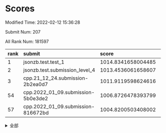 # Scores

Modified Time: 2022-02-12 15:36:28

Submit Num: 207

All Rank Num: 181597

| rank |               submit               |       score        |       sigma        | pk_num |
| :--- | :--------------------------------- | :----------------- | :----------------- | :----- |
| 1    | jsonzb.test.test_1                 | 1014.8341658004485 | 0.8387608354872503 | 3506   |
| 2    | jsonzb.test.submission_level_4     | 1013.4536061658607 | 0.7964689842736263 | 3509   |
| 3    | cpp.21_12_24.submission-2b2ea0d7   | 1011.9119598624616 | 0.7778768607725274 | 3507   |
| 54   | cpp.2022_01_09.submission-5b0e3de2 | 1006.8726478393799 | 0.7211689742701926 | 3510   |
| 57   | cpp.2022_01_09.submission-816672bd | 1004.8200503408002 | 0.7190457441355236 | 3508   |


<details>
<summary>全部</summary>

| rank |                 submit                 |       score        |       sigma        | pk_num |
| :--- | :------------------------------------- | :----------------- | :----------------- | :----- |
| 1    | jsonzb.test.test_1                     | 1014.8341658004485 | 0.8387608354872503 | 3506   |
| 2    | jsonzb.test.submission_level_4         | 1013.4536061658607 | 0.7964689842736263 | 3509   |
| 3    | cpp.21_12_24.submission-2b2ea0d7       | 1011.9119598624616 | 0.7778768607725274 | 3507   |
| 4    | gobigger.level_3.submission_level_3_46 | 1011.6967460938024 | 0.7723773054539941 | 3510   |
| 5    | gobigger.level_3.submission_level_3_7  | 1011.6728854870277 | 0.7869870383253734 | 3510   |
| 6    | gobigger.level_3.submission_level_3_26 | 1011.11762011338   | 0.7709841753628995 | 3505   |
| 7    | gobigger.level_3.submission_level_3_13 | 1011.0238067703951 | 0.759035685840209  | 3504   |
| 8    | gobigger.level_3.submission_level_3_10 | 1010.9809928902488 | 0.7634026699908008 | 3510   |
| 9    | gobigger.level_3.submission_level_3_38 | 1010.8756384244143 | 0.7578985519469039 | 3510   |
| 10   | gobigger.level_3.submission_level_3_40 | 1010.7826221317133 | 0.7624125779396188 | 3508   |
| 11   | gobigger.level_3.submission_level_3_32 | 1010.6740015620204 | 0.7763597802003473 | 3512   |
| 12   | gobigger.level_3.submission_level_3_16 | 1010.6530523780137 | 0.7557553438980389 | 3506   |
| 13   | gobigger.level_3.submission_level_3_11 | 1010.6100830094384 | 0.7752296659833938 | 3514   |
| 14   | gobigger.level_3.submission_level_3_21 | 1010.516182717569  | 0.748731986566616  | 3506   |
| 15   | gobigger.level_3.submission_level_3_2  | 1010.4191393125719 | 0.7680489287788598 | 3509   |
| 16   | gobigger.level_3.submission_level_3_1  | 1010.4014305981754 | 0.7633792333032253 | 3511   |
| 17   | gobigger.level_3.submission_level_3_49 | 1010.3950280913607 | 0.7785827865394658 | 3505   |
| 18   | gobigger.level_3.submission_level_3_27 | 1010.3830969453887 | 0.7629589008307907 | 3512   |
| 19   | gobigger.level_3.submission_level_3_3  | 1010.364821429755  | 0.7471842453182206 | 3508   |
| 20   | gobigger.level_3.submission_level_3_34 | 1010.3559549475705 | 0.7727181475697223 | 3506   |
| 21   | gobigger.level_3.submission_level_3_20 | 1010.3505117341825 | 0.7754570996721818 | 3508   |
| 22   | gobigger.level_3.submission_level_3_5  | 1010.347826814637  | 0.7682983006561949 | 3505   |
| 23   | gobigger.level_3.submission_level_3_28 | 1010.29263182547   | 0.7498451149942742 | 3511   |
| 24   | gobigger.level_3.submission_level_3_35 | 1010.2489630441788 | 0.8024464675730499 | 3515   |
| 25   | gobigger.level_3.submission_level_3_42 | 1010.1819293989649 | 0.7648804106165639 | 3511   |
| 26   | gobigger.level_3.submission_level_3_37 | 1010.1733160103473 | 0.7571791337421501 | 3515   |
| 27   | gobigger.level_3.submission_level_3_41 | 1010.1305876205877 | 0.7597714298232613 | 3513   |
| 28   | gobigger.level_3.submission_level_3_29 | 1010.0435711845838 | 0.7449743961022657 | 3508   |
| 29   | gobigger.level_3.submission_level_3_36 | 1009.9719830300363 | 0.7687190402888479 | 3512   |
| 30   | gobigger.level_3.submission_level_3_19 | 1009.9241722722513 | 0.7459648668359636 | 3513   |
| 31   | gobigger.level_3.submission_level_3_18 | 1009.9240695525571 | 0.7533734011047963 | 3509   |
| 32   | gobigger.level_3.submission_level_3_31 | 1009.6539925405565 | 0.7586978091969867 | 3510   |
| 33   | gobigger.level_3.submission_level_3_9  | 1009.6319031933416 | 0.771492204669378  | 3513   |
| 34   | gobigger.level_3.submission_level_3_30 | 1009.6126443534337 | 0.7697033292907736 | 3505   |
| 35   | gobigger.level_3.submission_level_3_15 | 1009.5620890311714 | 0.7275220086029173 | 3508   |
| 36   | gobigger.level_3.submission_level_3_48 | 1009.5402618135802 | 0.7253933427722032 | 3511   |
| 37   | gobigger.level_3.submission_level_3_45 | 1009.4107573543772 | 0.7385366595151107 | 3505   |
| 38   | gobigger.level_3.submission_level_3_14 | 1009.4012765378305 | 0.7440122005733698 | 3512   |
| 39   | gobigger.level_3.submission_level_3_39 | 1009.3266668321668 | 0.766359068967762  | 3512   |
| 40   | gobigger.level_3.submission_level_3_0  | 1009.1900567923403 | 0.7530650263128483 | 3516   |
| 41   | gobigger.level_3.submission_level_3_22 | 1009.1396677662485 | 0.7483048468748665 | 3509   |
| 42   | gobigger.level_3.submission_level_3_44 | 1009.1267513432629 | 0.7435514734737133 | 3510   |
| 43   | gobigger.level_3.submission_level_3_33 | 1009.0583475281173 | 0.7341215552976612 | 3509   |
| 44   | gobigger.level_3.submission_level_3_23 | 1009.0098715545357 | 0.757547329361562  | 3507   |
| 45   | gobigger.level_3.submission_level_3_17 | 1008.982698515681  | 0.7473753890144806 | 3504   |
| 46   | gobigger.level_3.submission_level_3_8  | 1008.9056653559845 | 0.7414438704935727 | 3505   |
| 47   | gobigger.level_3.submission_level_3_43 | 1008.8062659404005 | 0.7407016817220324 | 3506   |
| 48   | gobigger.level_3.submission_level_3_6  | 1008.747625437157  | 0.7365966904997113 | 3505   |
| 49   | gobigger.level_3.submission_level_3_4  | 1008.697323614475  | 0.7353989751313242 | 3507   |
| 50   | gobigger.level_3.submission_level_3_24 | 1008.660942144813  | 0.7479962308276223 | 3511   |
| 51   | gobigger.level_3.submission_level_3_12 | 1008.4885782272044 | 0.7462377890181444 | 3508   |
| 52   | gobigger.level_3.submission_level_3_47 | 1008.4160581869177 | 0.7519934438798639 | 3503   |
| 53   | gobigger.level_3.submission_level_3_25 | 1008.385198375999  | 0.738248102810356  | 3511   |
| 54   | cpp.2022_01_09.submission-5b0e3de2     | 1006.8726478393799 | 0.7211689742701926 | 3510   |
| 55   | gobigger.level_1.submission_level_1_6  | 1005.2914711826576 | 0.7228471728885153 | 3510   |
| 56   | gobigger.level_1.submission_level_1_3  | 1005.1865238266146 | 0.7190002674836333 | 3505   |
| 57   | cpp.2022_01_09.submission-816672bd     | 1004.8200503408002 | 0.7190457441355236 | 3508   |
| 58   | gobigger.level_1.submission_level_1_45 | 1004.3848164449495 | 0.7233207423554964 | 3505   |
| 59   | gobigger.level_1.submission_level_1_25 | 1004.3145522704979 | 0.7064945395240105 | 3512   |
| 60   | gobigger.level_1.submission_level_1_44 | 1004.2880801907609 | 0.727005254299857  | 3510   |
| 61   | gobigger.level_1.submission_level_1_16 | 1004.1041498990879 | 0.7326696161015079 | 3511   |
| 62   | gobigger.level_1.submission_level_1_43 | 1004.0705839090527 | 0.7175885144301718 | 3507   |
| 63   | gobigger.level_1.submission_level_1_36 | 1003.9963346214244 | 0.7126943189975454 | 3512   |
| 64   | gobigger.level_1.submission_level_1_30 | 1003.9309047732255 | 0.7279841705816623 | 3513   |
| 65   | gobigger.level_1.submission_level_1_34 | 1003.8588889200016 | 0.7078914463813145 | 3511   |
| 66   | gobigger.level_1.submission_level_1_27 | 1003.8056963569094 | 0.7119791108687737 | 3513   |
| 67   | gobigger.level_1.submission_level_1_42 | 1003.7818792314314 | 0.7179008063542491 | 3509   |
| 68   | gobigger.level_1.submission_level_1_19 | 1003.77365484744   | 0.706704015180547  | 3505   |
| 69   | gobigger.level_1.submission_level_1_18 | 1003.7638565622478 | 0.7052285096034616 | 3511   |
| 70   | gobigger.level_1.submission_level_1_23 | 1003.7542791393386 | 0.7168457504875761 | 3507   |
| 71   | gobigger.level_1.submission_level_1_47 | 1003.6158529383816 | 0.7343469843655723 | 3507   |
| 72   | gobigger.level_1.submission_level_1_29 | 1003.6025038371845 | 0.7085676297791886 | 3504   |
| 73   | gobigger.level_1.submission_level_1_49 | 1003.578147460751  | 0.7119770715301558 | 3509   |
| 74   | gobigger.level_1.submission_level_1_9  | 1003.5684889534278 | 0.7128235881529456 | 3513   |
| 75   | gobigger.level_1.submission_level_1_5  | 1003.4887076345707 | 0.7291776769576734 | 3515   |
| 76   | gobigger.level_1.submission_level_1_28 | 1003.4791893794851 | 0.7210144150045216 | 3514   |
| 77   | gobigger.level_1.submission_level_1_26 | 1003.3462022856843 | 0.7142997527663574 | 3510   |
| 78   | gobigger.level_1.submission_level_1_15 | 1003.3407065625903 | 0.7165001397161691 | 3511   |
| 79   | gobigger.level_1.submission_level_1_39 | 1003.3386579029627 | 0.7151328906752051 | 3499   |
| 80   | gobigger.level_1.submission_level_1_37 | 1003.300410215619  | 0.7222961776967196 | 3501   |
| 81   | gobigger.level_1.submission_level_1_8  | 1003.2894389076996 | 0.7018849665964676 | 3508   |
| 82   | gobigger.level_1.submission_level_1_40 | 1003.2605334743467 | 0.7274452863572751 | 3507   |
| 83   | gobigger.level_1.submission_level_1_11 | 1003.2105444261945 | 0.7229249146532675 | 3511   |
| 84   | gobigger.level_1.submission_level_1_22 | 1003.1740751020409 | 0.720668628766118  | 3500   |
| 85   | gobigger.level_1.submission_level_1_31 | 1003.1459320691392 | 0.7029404225951125 | 3509   |
| 86   | gobigger.level_1.submission_level_1_20 | 1003.1330248640961 | 0.7194203589130435 | 3507   |
| 87   | gobigger.level_1.submission_level_1_2  | 1003.1296608562365 | 0.708693297008784  | 3510   |
| 88   | gobigger.level_1.submission_level_1_41 | 1003.0955118884949 | 0.7261973558112047 | 3510   |
| 89   | gobigger.level_1.submission_level_1_24 | 1003.0352613285314 | 0.7181965536646884 | 3510   |
| 90   | gobigger.level_1.submission_level_1_0  | 1003.019223849468  | 0.7199054751091799 | 3510   |
| 91   | gobigger.level_1.submission_level_1_21 | 1002.9924821077709 | 0.7195639266420853 | 3516   |
| 92   | gobigger.level_1.submission_level_1_48 | 1002.9568866713768 | 0.7135049592604112 | 3508   |
| 93   | gobigger.level_1.submission_level_1_33 | 1002.8256843970232 | 0.7136142998221333 | 3507   |
| 94   | gobigger.level_1.submission_level_1_38 | 1002.786642494173  | 0.7254543224981668 | 3507   |
| 95   | gobigger.level_1.submission_level_1_4  | 1002.7338500197314 | 0.7139694065686192 | 3510   |
| 96   | gobigger.level_1.submission_level_1_10 | 1002.7222543595088 | 0.71429841315356   | 3516   |
| 97   | gobigger.level_1.submission_level_1_32 | 1002.6771608771843 | 0.7377553855549694 | 3506   |
| 98   | gobigger.level_1.submission_level_1_1  | 1002.5533049418657 | 0.7002196840424568 | 3510   |
| 99   | gobigger.level_1.submission_level_1_13 | 1002.5472438564144 | 0.7050898627844117 | 3514   |
| 100  | gobigger.level_1.submission_level_1_14 | 1002.1919373676008 | 0.713950032196077  | 3508   |
| 101  | gobigger.level_1.submission_level_1_7  | 1002.1235208069912 | 0.7077153979267692 | 3513   |
| 102  | gobigger.level_1.submission_level_1_35 | 1002.0709624659336 | 0.7222178127346766 | 3509   |
| 103  | gobigger.level_1.submission_level_1_12 | 1001.9246061999387 | 0.7172923004571385 | 3512   |
| 104  | gobigger.level_1.submission_level_1_46 | 1001.8005208317302 | 0.7090127337188854 | 3515   |
| 105  | gobigger.level_1.submission_level_1_17 | 1001.4005313851314 | 0.7064071166674343 | 3507   |
| 106  | gobigger.random.submission_random_0    | 997.4119616618314  | 0.7098629834010434 | 3504   |
| 107  | gobigger.random.submission_random_13   | 997.3295402922588  | 0.7022677464017728 | 3510   |
| 108  | gobigger.random.submission_random_7    | 997.2945021428584  | 0.7138718044946045 | 3511   |
| 109  | gobigger.random.submission_random_2    | 997.2141141473724  | 0.712994571424767  | 3507   |
| 110  | gobigger.random.submission_random_39   | 997.0816131062419  | 0.7091588736576389 | 3507   |
| 111  | gobigger.random.submission_random_40   | 996.7491963915825  | 0.7040540673138832 | 3513   |
| 112  | gobigger.random.submission_random_12   | 996.716598706293   | 0.706837224290634  | 3508   |
| 113  | gobigger.random.submission_random_28   | 996.6574104572369  | 0.7023675005432054 | 3512   |
| 114  | gobigger.random.submission_random_21   | 996.5959817333487  | 0.7294511891583553 | 3510   |
| 115  | gobigger.random.submission_random_38   | 996.4854675688607  | 0.7037134802134655 | 3510   |
| 116  | gobigger.random.submission_random_46   | 996.4230276769623  | 0.7087119065647222 | 3515   |
| 117  | gobigger.random.submission_random_6    | 996.2481457175763  | 0.7040692829429381 | 3513   |
| 118  | gobigger.random.submission_random_41   | 996.2406607770704  | 0.7158040873520787 | 3511   |
| 119  | gobigger.random.submission_random_44   | 996.2389638729596  | 0.7334169426949638 | 3503   |
| 120  | gobigger.random.submission_random_43   | 996.2018069492154  | 0.7088581169846446 | 3510   |
| 121  | gobigger.random.submission_random_35   | 996.1351511596486  | 0.7204614021871942 | 3510   |
| 122  | gobigger.random.submission_random_37   | 996.1220917169715  | 0.6972630231100342 | 3510   |
| 123  | gobigger.random.submission_random_3    | 996.1055029189342  | 0.7062619729748102 | 3512   |
| 124  | gobigger.random.submission_random_36   | 996.0812756181994  | 0.7191298243145055 | 3509   |
| 125  | gobigger.random.submission_random_16   | 996.0583030784949  | 0.7057898166581908 | 3506   |
| 126  | gobigger.random.submission_random_5    | 996.0202431645286  | 0.7194219231782755 | 3508   |
| 127  | gobigger.random.submission_random_26   | 996.0120989624403  | 0.7074290005092472 | 3508   |
| 128  | gobigger.random.submission_random_8    | 995.9951239265913  | 0.7329337910999254 | 3509   |
| 129  | gobigger.random.submission_random_20   | 995.9649822589673  | 0.7209105002626598 | 3502   |
| 130  | gobigger.random.submission_random_24   | 995.9608392275277  | 0.7160941290467273 | 3499   |
| 131  | gobigger.random.submission_random_19   | 995.9431532437209  | 0.7071845195849863 | 3506   |
| 132  | gobigger.random.submission_random_34   | 995.9412331444217  | 0.7184466806994699 | 3508   |
| 133  | gobigger.random.submission_random_30   | 995.9383947401227  | 0.7081167785204414 | 3505   |
| 134  | gobigger.random.submission_random_45   | 995.9164297981873  | 0.7086872854523636 | 3509   |
| 135  | gobigger.random.submission_random_14   | 995.7902721081012  | 0.7148438718055556 | 3508   |
| 136  | gobigger.random.submission_random_11   | 995.78220191451    | 0.71805389969927   | 3514   |
| 137  | gobigger.random.submission_random_15   | 995.7621503640854  | 0.7090859385619065 | 3506   |
| 138  | gobigger.random.submission_random_33   | 995.7143323643372  | 0.6949015821550283 | 3513   |
| 139  | gobigger.random.submission_random_27   | 995.6886782034156  | 0.7079674809035962 | 3512   |
| 140  | gobigger.random.submission_random_22   | 995.6877882639512  | 0.7162102544409251 | 3512   |
| 141  | gobigger.random.submission_random_25   | 995.6525760032096  | 0.7010126994772867 | 3512   |
| 142  | gobigger.random.submission_random_32   | 995.5978657419029  | 0.7291642184612122 | 3509   |
| 143  | gobigger.random.submission_random_18   | 995.4734915216236  | 0.7154694266841036 | 3508   |
| 144  | gobigger.random.submission_random_17   | 995.4279580128507  | 0.7024223179773119 | 3515   |
| 145  | gobigger.random.submission_random_48   | 995.3352991669459  | 0.7078617626572253 | 3511   |
| 146  | gobigger.random.submission_random_1    | 995.2957932871376  | 0.7405633844878512 | 3508   |
| 147  | gobigger.random.submission_random_23   | 995.2850454728231  | 0.7175795920967319 | 3509   |
| 148  | gobigger.random.submission_random_4    | 995.2547070113039  | 0.7088087483630683 | 3506   |
| 149  | gobigger.random.submission_random_42   | 995.2490168619504  | 0.7167050145855973 | 3512   |
| 150  | gobigger.random.submission_random_49   | 995.2237018550007  | 0.7200771640371171 | 3510   |
| 151  | gobigger.random.submission_random_10   | 995.1886695542793  | 0.7122827585300192 | 3511   |
| 152  | gobigger.random.submission_random_47   | 995.1293402378438  | 0.7327818345189511 | 3511   |
| 153  | gobigger.random.submission_random_9    | 995.1190282039453  | 0.7223770349789437 | 3511   |
| 154  | gobigger.random.submission_random_31   | 994.8595826310628  | 0.7264441568595701 | 3502   |
| 155  | gobigger.random.submission_random_29   | 994.3892050585929  | 0.7092085445455663 | 3507   |
| 156  | gobigger.level_2.submission_level_2_14 | 994.0072207172194  | 0.7309084651586535 | 3507   |
| 157  | gobigger.level_2.submission_level_2_5  | 993.9537519067339  | 0.7345834869838471 | 3515   |
| 158  | gobigger.level_2.submission_level_2_17 | 993.4009404959106  | 0.7373339292836256 | 3508   |
| 159  | gobigger.level_2.submission_level_2_45 | 993.3506370026147  | 0.7263185342855069 | 3511   |
| 160  | gobigger.level_2.submission_level_2_1  | 993.1668532130793  | 0.7233286310876531 | 3506   |
| 161  | gobigger.level_2.submission_level_2_20 | 993.1197788889561  | 0.7369311759676934 | 3511   |
| 162  | gobigger.level_2.submission_level_2_27 | 993.0475260724953  | 0.7446201068777911 | 3510   |
| 163  | gobigger.level_2.submission_level_2_30 | 993.0027370092308  | 0.7344736070711213 | 3508   |
| 164  | gobigger.level_2.submission_level_2_43 | 992.9659272853377  | 0.7497018109618825 | 3501   |
| 165  | gobigger.level_2.submission_level_2_25 | 992.8992600095422  | 0.7397990379478541 | 3509   |
| 166  | gobigger.level_2.submission_level_2_9  | 992.8743160990617  | 0.7363940472035947 | 3512   |
| 167  | gobigger.level_2.submission_level_2_35 | 992.757718137748   | 0.745650068478773  | 3509   |
| 168  | gobigger.level_2.submission_level_2_2  | 992.7006942910701  | 0.7325899965482486 | 3511   |
| 169  | gobigger.level_2.submission_level_2_34 | 992.6505343325268  | 0.7546320353131104 | 3509   |
| 170  | gobigger.level_2.submission_level_2_38 | 992.6450283987143  | 0.7340519713995082 | 3503   |
| 171  | gobigger.level_2.submission_level_2_24 | 992.3992375749696  | 0.7443196452173445 | 3508   |
| 172  | gobigger.level_2.submission_level_2_10 | 992.2651226686468  | 0.7288617616594913 | 3512   |
| 173  | gobigger.level_2.submission_level_2_16 | 992.2509431934425  | 0.7431626182953925 | 3513   |
| 174  | gobigger.level_2.submission_level_2_44 | 992.2311478343482  | 0.7280277527746961 | 3511   |
| 175  | gobigger.level_2.submission_level_2_32 | 992.1518241251385  | 0.7217602741240704 | 3511   |
| 176  | gobigger.level_2.submission_level_2_0  | 992.0069906434834  | 0.7340715008537195 | 3511   |
| 177  | gobigger.level_2.submission_level_2_18 | 991.9833675173745  | 0.7456855950371243 | 3509   |
| 178  | gobigger.level_2.submission_level_2_19 | 991.9708672863579  | 0.7458834315791311 | 3502   |
| 179  | gobigger.level_2.submission_level_2_28 | 991.9323428486942  | 0.746541850709706  | 3511   |
| 180  | gobigger.level_2.submission_level_2_8  | 991.8983245468798  | 0.740976835956103  | 3509   |
| 181  | gobigger.level_2.submission_level_2_4  | 991.880736555138   | 0.7335793639372278 | 3513   |
| 182  | gobigger.level_2.submission_level_2_6  | 991.7890721680687  | 0.7438402718576458 | 3512   |
| 183  | gobigger.level_2.submission_level_2_47 | 991.7632340880909  | 0.7555955029274021 | 3506   |
| 184  | gobigger.level_2.submission_level_2_46 | 991.7336591949266  | 0.7719014536855762 | 3508   |
| 185  | gobigger.level_2.submission_level_2_48 | 991.724048881828   | 0.7544019388258567 | 3507   |
| 186  | gobigger.level_2.submission_level_2_37 | 991.6814984981912  | 0.7484392279544199 | 3509   |
| 187  | gobigger.level_2.submission_level_2_36 | 991.6495478537241  | 0.7490995851950087 | 3508   |
| 188  | gobigger.level_2.submission_level_2_3  | 991.5155394921248  | 0.7484804936515145 | 3506   |
| 189  | gobigger.level_2.submission_level_2_31 | 991.5115680435234  | 0.7337101144757446 | 3514   |
| 190  | gobigger.level_2.submission_level_2_23 | 991.508512995667   | 0.7523407385119206 | 3509   |
| 191  | gobigger.level_2.submission_level_2_40 | 991.4597340665622  | 0.7575946053879767 | 3511   |
| 192  | gobigger.level_2.submission_level_2_22 | 991.4055746128728  | 0.7393565608101685 | 3509   |
| 193  | gobigger.level_2.submission_level_2_33 | 991.3921888292791  | 0.7700543471393416 | 3510   |
| 194  | gobigger.level_2.submission_level_2_42 | 991.2694060454824  | 0.7469070447753476 | 3511   |
| 195  | gobigger.level_2.submission_level_2_7  | 991.2256525052973  | 0.7591348507624676 | 3506   |
| 196  | gobigger.level_2.submission_level_2_39 | 991.1384645286394  | 0.7370947371189698 | 3514   |
| 197  | gobigger.level_2.submission_level_2_12 | 991.1243110988913  | 0.7664504101844071 | 3513   |
| 198  | gobigger.level_2.submission_level_2_21 | 991.1127996228481  | 0.7479283346693906 | 3513   |
| 199  | gobigger.level_2.submission_level_2_29 | 990.9950707910289  | 0.7727110891625041 | 3512   |
| 200  | gobigger.level_2.submission_level_2_49 | 990.9684305649893  | 0.7621110182530764 | 3512   |
| 201  | gobigger.level_2.submission_level_2_11 | 990.8613992748226  | 0.7489361179110757 | 3508   |
| 202  | gobigger.level_2.submission_level_2_26 | 990.701406701598   | 0.7381061124453594 | 3509   |
| 203  | gobigger.level_2.submission_level_2_15 | 990.6633800105799  | 0.7497567291958936 | 3503   |
| 204  | gobigger.level_2.submission_level_2_41 | 990.3337729221588  | 0.7683536513450714 | 3510   |
| 205  | gobigger.level_2.submission_level_2_13 | 989.71947521488    | 0.7519866886591153 | 3510   |
| 206  | gobigger.none.submission_none_1        | 979.8686744709897  | 1.160791486567964  | 3507   |
| 207  | gobigger.none.submission_none_0        | 975.7621626773654  | 1.4220516705662585 | 3505   |

</details>